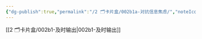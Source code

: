 ```yaml
---
{"dg-publish":true,"permalink":"/2 🗂️卡片盒/002b1a-对抗信息焦虑/","noteIcon":"1","created":"2024-09-22T22:33","updated":"2024-10-04T09:12"}
---
```



[[2 🗂️卡片盒/002b1-及时输出\|002b1-及时输出]]